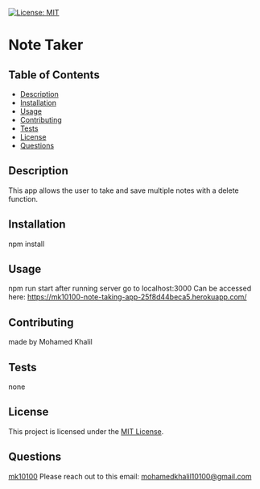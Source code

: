 [![License: MIT](https://img.shields.io/badge/License-MIT-brightgreen.svg)](https://opensource.org/licenses/MIT)

# Note Taker

## Table of Contents

- [Description](#description)
- [Installation](#installation)
- [Usage](#usage)
- [Contributing](#contributing)
- [Tests](#tests)
- [License](#license)
- [Questions](#questions)

## Description

This app allows the user to take and save multiple notes with a delete function.

## Installation

npm install

## Usage

npm run start
after running server go to localhost:3000
Can be accessed here:
https://mk10100-note-taking-app-25f8d44beca5.herokuapp.com/

## Contributing

made by Mohamed Khalil

## Tests

none

## License

This project is licensed under the [MIT License](https://opensource.org/licenses/MIT).

## Questions

[mk10100](https://github.com/mk10100)
Please reach out to this email: mohamedkhalil10100@gmail.com
